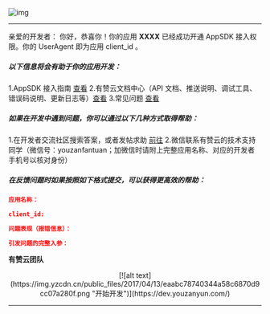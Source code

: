 ![img](https://img.yzcdn.cn/youzanyun/logo/logo.png)

---

亲爱的开发者：
你好，恭喜你！你的应用 **XXXX** 已经成功开通 AppSDK 接入权限。你的 UserAgent 即为应用 client_id 。

##### 以下信息将会有助于你的应用开发：

1.AppSDK 接入指南 [查看](https://www.youzanyun.com/docs/guide/appsdk#687)
2.有赞云文档中心（API 文档、推送说明、调试工具、错误码说明、更新日志等）[查看](https://www.youzanyun.com/docs/)
3.常见问题 [查看](https://www.youzanyun.com/docs/guide/faq#696)

##### 如果在开发中遇到问题，你可以通过以下几种方式取得帮助：

1.在开发者交流社区搜索答案，或者发帖求助 [前往](http://kdt.im/DQVOvr)
2.微信联系有赞云的技术支持同学（微信号：youzanfantuan；加微信时请附上完整应用名称、对应的开发者手机号以核对身份）

##### 在反馈问题时如果按照如下格式提交，可以获得更高效的帮助：

```json
应用名称：

client_id:

问题表现（报错信息）：

引发问题的完整入参：

```





**有赞云团队**

<center>[![alt text](https://img.yzcdn.cn/public_files/2017/04/13/eaabc78740344a58c6870d9cc07a280f.png "开始开发")](https://dev.youzanyun.com/)</center>

---
